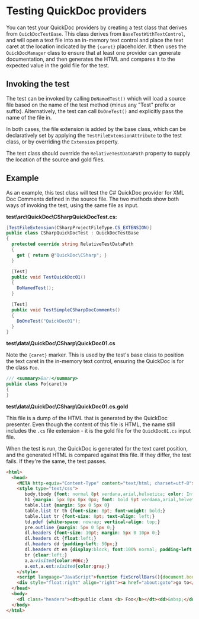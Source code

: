 # Testing QuickDoc providers

You can test your QuickDoc providers by creating a test class that derives from `QuickDocTestBase`. This class derives from `BaseTestWithTextControl`, and will open a text file into an in-memory text control and place the text caret at the location indicated by the `{caret}` placeholder. It then uses the `QuickDocManager` class to ensure that at least one provider can generate documentation, and then generates the HTML and compares it to the expected value in the gold file for the test.

## Invoking the test

The test can be invoked by calling `DoNamedTest()` which will load a source file based on the name of the test method (minus any "Test" prefix or suffix). Alternatively, the test can call `DoOneTest()` and explicitly pass the name of the file in.

In both cases, the file extension is added by the base class, which can be declaratively set by applying the `TestFileExtensionAttribute` to the test class, or by overriding the `Extension` property.

The test class should override the `RelativeTestDataPath` property to supply the location of the source and gold files.

## Example

As an example, this test class will test the C# QuickDoc provider for XML Doc Comments defined in the source file. The two methods show both ways of invoking the test, using the same file as input.

**test\src\QuickDoc\CSharpQuickDocTest.cs:**

```cs
[TestFileExtension(CSharpProjectFileType.CS_EXTENSION)]
public class CSharpQuickDocTest : QuickDocTestBase
{
  protected override string RelativeTestDataPath
  {
    get { return @"QuickDoc\CSharp"; }
  }

  [Test]
  public void TestQuickDoc01()
  {
    DoNamedTest();
  }

  [Test]
  public void TestSimpleCSharpDocComments()
  {
    DoOneTest("QuickDoc01");
  }
}
```

**test\data\QuickDoc\CSharp\QuickDoc01.cs**

Note the `{caret}` marker. This is used by the test's base class to position the text caret in the in-memory text control, ensuring the QuickDoc is for the class `Foo`.

```cs
/// <summary>Bar!</summary>
public class Fo{caret}o
{
}
```

**test\data\QuickDoc\CSharp\QuickDoc01.cs.gold**

This file is a dump of the HTML that is generated by the QuickDoc presenter. Even though the content of this file is HTML, the name still includes the `.cs` file extension - it is the gold file for the `QuickDoc01.cs` input file.

When the test is run, the QuickDoc is generated for the text caret position, and the generated HTML is compared against this file. If they differ, the test fails. If they're the same, the test passes.

```html
<html>
  <head>
    <META http-equiv="Content-Type" content="text/html; charset=utf-8">
    <style type="text/css">
       body,tbody {font: normal 8pt verdana,arial,helvetica; color: InfoText; background-color: InfoBackground; margin: 0px; padding: 0px; overflow-y: expression(document.body.scrollHeight > document.body.clientHeight ? 'scroll' : 'hidden'); }
       h1 {margin: 5px 0px 0px 0px; font: bold 9pt verdana,arial,helvetica;}
       table.list {margin: 5px 0 5px 0}
       table.list tr th {font-size: 8pt; font-weight: bold;}
       table.list tr {font-size: 8pt; text-align: left;}
       td.pdef {white-space: nowrap; vertical-align: top;}
       pre.outline {margin: 5px 0 5px 0;}
       dl.headers {font-size: 10pt; margin: 5px 0 10px 0;}
       dl.headers dt {float:left;}
       dl.headers dd {padding-left: 50px;}
       dl.headers dt em {display:block; font:100% normal; padding-left: 15px;}
       br {clear:left;}
       a,a:visited{color:#06c;}
       a.ext,a.ext:visited{color:gray;}
    </style>
    <script language="JavaScript">function fixScrollBars(){document.body.style.overflowY = document.body.scrollHeight > document.body.clientHeight ? 'scroll' : 'hidden';}function showHide(elementid){if (document.getElementById(elementid).style.display == 'none'){document.getElementById(elementid).style.display = '';document.getElementById(elementid+"img").src='InlineCollapsPathJS';window.external.Expanded()} else {document.getElementById(elementid).style.display = 'none';document.getElementById(elementid+'img').src='InlineExpandPathJS';}; fixScrollBars();}function showAttributes(){var elements = document.getElementsByTagName('a');for (var i=0; i < elements.length; i++) {  var element = elements[i];  if (element.id == 'attrregion')    { element.style.display = 'none';  }};var elements = document.getElementsByTagName('div');for (var i=0; i < elements.length; i++) {  var element = elements[i];  if (element.id == 'attrdef')    { element.style.display = 'inline';  }};window.external.Expanded();fixScrollBars();}function handleClick(oEvent, oTarget) {if (oEvent.ctrlKey) {window.external.NavigateCtrl(oTarget); }else {window.external.Navigate(oTarget); }}</script>
    <div style="float:right" align="right"><a href="about:goto">go to</a></div>
  </head>
  <body>
    <dl class="headers"><dt>public class <b> Foo</b></dt><dd>&nbsp;</dd><dt></dt></dl><br /><h1>Summary:</h1>Bar!
  </body>
</html>
```
